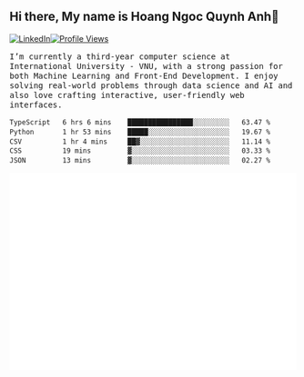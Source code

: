 ## Hi there, My name is Hoang Ngoc Quynh Anh👋

[![LinkedIn](https://img.shields.io/badge/LinkedIn-0077B5?style=flat&logo=linkedin&logoColor=white)](https://www.linkedin.com/in/quynhanh572004/)[![Profile Views](https://komarev.com/ghpvc/?username=Greekatz&color=blue&style=flat-square)](https://github.com/quynhanhhoang572004)  

<samp> I’m currently a third-year computer science at International University - VNU, with a strong passion for both Machine Learning and Front-End Development. I enjoy solving real-world problems through data science and AI and also love crafting interactive, user-friendly web interfaces.<samp> 




<!--START_SECTION:waka-->

```txt
TypeScript   6 hrs 6 mins    ████████████████░░░░░░░░░   63.47 %
Python       1 hr 53 mins    █████░░░░░░░░░░░░░░░░░░░░   19.67 %
CSV          1 hr 4 mins     ██▓░░░░░░░░░░░░░░░░░░░░░░   11.14 %
CSS          19 mins         ▓░░░░░░░░░░░░░░░░░░░░░░░░   03.33 %
JSON         13 mins         ▓░░░░░░░░░░░░░░░░░░░░░░░░   02.27 %
```

<!--END_SECTION:waka-->

![Full-year Contribution Calendar](https://github.com/quynhanhhoang572004/quynhanhhoang572004/blob/main/metrics.plugin.isocalendar.fullyear.svg)

